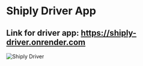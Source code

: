 # Shiply Driver App
## Link for driver app: https://shiply-driver.onrender.com
![Shiply Driver](https://i.ibb.co/nDf0ZCq/shiply-driver.png)
